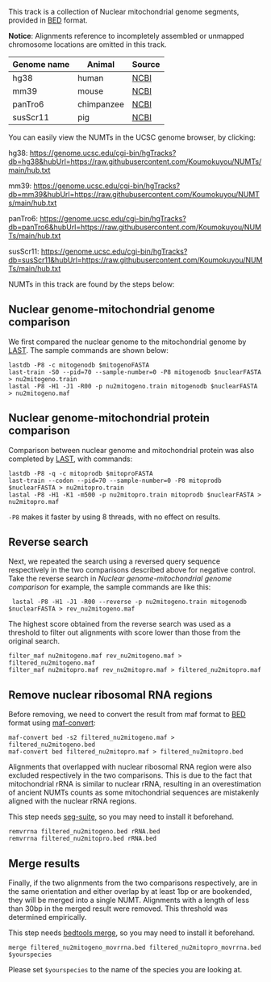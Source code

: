 This track is a collection of Nuclear mitochondrial genome segments, provided in [BED][] format.

**Notice**: Alignments reference to incompletely assembled or unmapped chromosome locations are omitted in this track.

| Genome name  | Animal     | Source   |
|--------------|------------|----------|
| hg38         | human      | [NCBI][] |
| mm39         | mouse      | [NCBI][] |
| panTro6      | chimpanzee | [NCBI][] |
| susScr11     | pig        | [NCBI][] |

You can easily view the NUMTs in the UCSC genome browser, by clicking:

hg38:
https://genome.ucsc.edu/cgi-bin/hgTracks?db=hg38&hubUrl=https://raw.githubusercontent.com/Koumokuyou/NUMTs/main/hub.txt

mm39:
https://genome.ucsc.edu/cgi-bin/hgTracks?db=mm39&hubUrl=https://raw.githubusercontent.com/Koumokuyou/NUMTs/main/hub.txt

panTro6:
https://genome.ucsc.edu/cgi-bin/hgTracks?db=panTro6&hubUrl=https://raw.githubusercontent.com/Koumokuyou/NUMTs/main/hub.txt

susScr11:
https://genome.ucsc.edu/cgi-bin/hgTracks?db=susScr11&hubUrl=https://raw.githubusercontent.com/Koumokuyou/NUMTs/main/hub.txt

NUMTs in this track are found by the steps below:

## Nuclear genome-mitochondrial genome comparison
We first compared the nuclear genome to the mitochondrial genome by [LAST][]. The sample commands are shown below:

    lastdb -P8 -c mitogenodb $mitogenoFASTA
    last-train -S0 --pid=70 --sample-number=0 -P8 mitogenodb $nuclearFASTA > nu2mitogeno.train
    lastal -P8 -H1 -J1 -R00 -p nu2mitogeno.train mitogenodb $nuclearFASTA > nu2mitogeno.maf

## Nuclear genome-mitochondrial protein comparison
Comparison between nuclear genome and mitochondrial protein was also completed by [LAST][], with commands:

    lastdb -P8 -q -c mitoprodb $mitoproFASTA
    last-train --codon --pid=70 --sample-number=0 -P8 mitoprodb $nuclearFASTA > nu2mitopro.train
    lastal -P8 -H1 -K1 -m500 -p nu2mitopro.train mitoprodb $nuclearFASTA > nu2mitopro.maf
    
`-P8` makes it faster by using 8 threads, with no effect on results.

## Reverse search
Next, we repeated the search using a reversed query sequence respectively in the two comparisons described above for negative control.
Take the reverse search in *Nuclear genome-mitochondrial genome comparison* for example, the sample commands are like this:

     lastal -P8 -H1 -J1 -R00 --reverse -p nu2mitogeno.train mitogenodb $nuclearFASTA > rev_nu2mitogeno.maf

The highest score obtained from the reverse search was used as a threshold to filter out alignments with score lower than those from the original search.

    filter_maf nu2mitogeno.maf rev_nu2mitogeno.maf > filtered_nu2mitogeno.maf
    filter_maf nu2mitopro.maf rev_nu2mitopro.maf > filtered_nu2mitopro.maf

## Remove nuclear ribosomal RNA regions
Before removing, we need to convert the result from maf format to [BED][] format using [maf-convert]:

    maf-convert bed -s2 filtered_nu2mitogeno.maf > filtered_nu2mitogeno.bed
    maf-convert bed filtered_nu2mitopro.maf > filtered_nu2mitopro.bed


Alignments that overlapped with nuclear ribosomal RNA region were also excluded respectively in the two comparisons. This is due to the fact that mitochondrial rRNA is similar to nuclear rRNA, resulting in an overestimation of ancient NUMTs counts as some mitochondrial sequences are mistakenly aligned with the nuclear rRNA regions.

This step needs [seg-suite][], so you may need to install it beforehand.

    remvrrna filtered_nu2mitogeno.bed rRNA.bed
    remvrrna filtered_nu2mitopro.bed rRNA.bed

## Merge results 
Finally, if the two alignments from the two comparisons respectively, are in the same orientation and either overlap by at least 1bp or are bookended, they will be merged into a single NUMT. Alignments with a length of less than 30bp in the merged result were removed. This threshold was determined empirically.

This step needs [bedtools merge][], so you may need to install it beforehand.

    merge filtered_nu2mitogeno_movrrna.bed filtered_nu2mitopro_movrrna.bed $yourspecies 

Please set `$yourspecies` to the name of the species you are looking at.


[LAST]: https://gitlab.com/mcfrith/last/-/tree/main?ref_type=heads
[BED]: https://genome.ucsc.edu/FAQ/FAQformat.html#format1
[maf-convert]: https://gitlab.com/mcfrith/last/-/blob/main/doc/maf-convert.rst?ref_type=heads
[seg-suite]: https://github.com/mcfrith/seg-suite
[bedtools merge]: https://bedtools.readthedocs.io/en/latest/content/tools/merge.html
[NCBI]: https://www.ncbi.nlm.nih.gov/genome